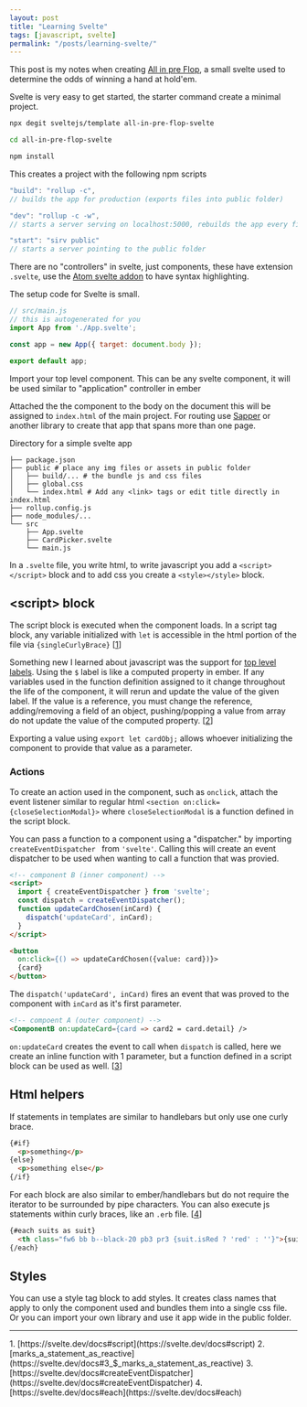 ```yaml
---
layout: post
title: "Learning Svelte"
tags: [javascript, svelte]
permalink: "/posts/learning-svelte/"
---
```

This post is my notes when creating [All in pre Flop](https://github.com/overlandandseas/all-in-pre-flop), a small svelte used to determine the odds of winning a hand at hold'em.

Svelte is very easy to get started, the starter command create a minimal project.
```bash
npx degit sveltejs/template all-in-pre-flop-svelte

cd all-in-pre-flop-svelte

npm install
```

This creates a project with the following npm scripts
```js
"build": "rollup -c",
// builds the app for production (exports files into public folder)

"dev": "rollup -c -w",
// starts a server serving on localhost:5000, rebuilds the app every file change

"start": "sirv public"
// starts a server pointing to the public folder
```

There are no "controllers" in svelte, just components, these have extension `.svelte`, use the [Atom svelte addon](https://github.com/UnwrittenFun/svelte-atom) to have syntax highlighting.

The setup code for Svelte is small.
```js
// src/main.js
// this is autogenerated for you
import App from './App.svelte';

const app = new App({ target: document.body });

export default app;
```
Import your top level component. This can be any svelte component, it will be used similar to "application" controller in ember

Attached the the component to the body on the document
this will be assigned to `index.html` of the main project.
For routing use [Sapper](https://sapper.svelte.dev/) or another library to create that app that spans more than one page.


Directory for a simple svelte app
```
├── package.json
├── public # place any img files or assets in public folder
│   ├── build/... # the bundle js and css files
│   ├── global.css
│   └── index.html # Add any <link> tags or edit title directly in index.html
├── rollup.config.js
├── node_modules/...
└── src
    ├── App.svelte
    ├── CardPicker.svelte
    └── main.js
```
In a `.svelte` file, you write html, to write javascript you add a `<script></script>` block and to add css you create a `<style></style>` block.


## &lt;script&gt; block
The script block is executed when the component loads.
In a script tag block, any variable initialized with `let` is accessible in the html portion of the file via `{singleCurlyBrace}` [[1]]

Something new I learned about javascript was the support for [top level labels](https://developer.mozilla.org/en-US/docs/Web/JavaScript/Reference/Statements/label).
Using the `$` label is like a computed property in ember. If any variables used in the function definition assigned to it change throughout the life of the component, it will rerun and update the value of the given label. If the value is a reference, you must change the reference, adding/removing a field of an object, pushing/popping a value from array do not update the value of the computed property. [[2]]

Exporting a value using `export let cardObj;` allows whoever initializing the component to provide that value as a parameter.

### Actions
To create an action used in the component, such as `onclick`, attach the event listener similar to regular html `<section on:click={closeSelectionModal}>` where `closeSelectionModal` is a function defined in the script block.

You can pass a function to a component using a "dispatcher." by importing `createEventDispatcher ` from `'svelte'`. Calling this will create an event dispatcher to be used when wanting to call a function that was provied.
```html
<!-- component B (inner component) -->
<script>
  import { createEventDispatcher } from 'svelte';
  const dispatch = createEventDispatcher();
  function updateCardChosen(inCard) {
    dispatch('updateCard', inCard);
  }
</script>

<button
  on:click={() => updateCardChosen({value: card})}>
  {card}
</button>
```
The `dispatch('updateCard', inCard)` fires an event that was proved to the component with `inCard` as it's first parameter.

```html
<!-- compoent A (outer component) -->
<ComponentB on:updateCard={card => card2 = card.detail} />
```
`on:updateCard` creates the event to call when `dispatch` is called, here we create an inline function with 1 parameter, but a function defined in a script block can be used as well. [[3]]

## Html helpers
If statements in templates are similar to handlebars but only use one curly brace.
```html
{#if}
  <p>something</p>
{else}
  <p>something else</p>
{/if}
```
For each block are also similar to ember/handlebars but do not require the iterator to be surrounded by pipe characters. You can also execute js statements within curly braces, like an `.erb` file. [[4]]
```html
{#each suits as suit}
  <th class="fw6 bb b--black-20 pb3 pr3 {suit.isRed ? 'red' : ''}">{suit.icon}</th>
{/each}
```

## Styles
You can use a style tag block to add styles. It creates class names that apply to only the component used and bundles them into a single css file. Or you can import your own library and use it app wide in the public folder.

<hr id="links" />
1. [https://svelte.dev/docs#script](https://svelte.dev/docs#script)
2. [marks_a_statement_as_reactive](https://svelte.dev/docs#3_$_marks_a_statement_as_reactive)
3. [https://svelte.dev/docs#createEventDispatcher](https://svelte.dev/docs#createEventDispatcher)
4. [https://svelte.dev/docs#each](https://svelte.dev/docs#each)



[1]: #links
[2]: #links
[3]: #links
[4]: #links
